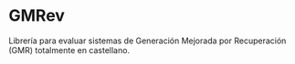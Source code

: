 # GMRev
Librería para evaluar sistemas de Generación Mejorada por Recuperación (GMR) totalmente en castellano.
